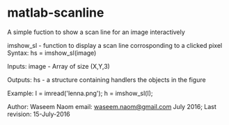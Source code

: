 # matlab-scanline
A simple fuction to show a scan line for an image interactively

imshow_sl - function to display a scan line corrosponding to a clicked pixel
Syntax:  hs = imshow_sl(image)

 Inputs:
    image - Array of size (X,Y,3)

 Outputs:
 hs - a structure containing handlers the objects in the figure

 Example: 
    I = imread('lenna.png');
    h = imshow_sl(I);

 Author: Waseem Naom
 email: waseem.naom@gmail.com
 July 2016; Last revision: 15-July-2016
